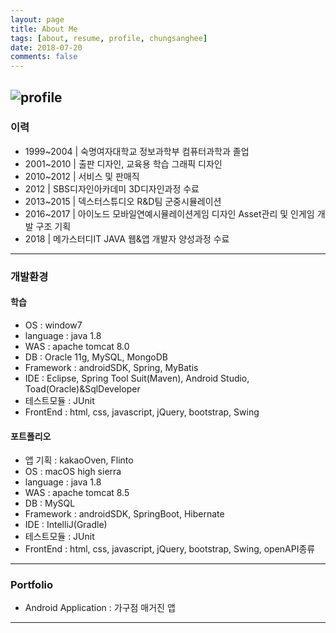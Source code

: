 ```yaml
---
layout: page
title: About Me
tags: [about, resume, profile, chungsanghee]
date: 2018-07-20
comments: false
---
```

![profile](IMG_9464)
---
### 이력
* 1999~2004     | 숙명여자대학교 정보과학부 컴퓨터과학과 졸업
* 2001~2010     | 출판 디자인, 교육용 학습 그래픽 디자인
* 2010~2012     | 서비스 및 판매직
* 2012          | SBS디자인아카데미 3D디자인과정 수료
* 2013~2015     | 덱스터스튜디오 R&D팀 군중시뮬레이션
* 2016~2017     | 아이노드 모바일연예시뮬레이션게임 디자인 Asset관리 및 인게임 개발 구조 기획
* 2018          | 메가스터디IT JAVA 웹&앱 개발자 양성과정 수료


---
### 개발환경 

#### 학습
* OS : window7
* language : java 1.8
* WAS : apache tomcat 8.0
* DB : Oracle 11g, MySQL, MongoDB
* Framework : androidSDK, Spring, MyBatis
* IDE : Eclipse, Spring Tool Suit(Maven), Android Studio, Toad(Oracle)&SqlDeveloper
* 테스트모듈 : JUnit 
* FrontEnd : html, css, javascript, jQuery, bootstrap, Swing


#### 포트폴리오
* 앱 기획 : kakaoOven, Flinto
* OS : macOS high sierra
* language : java 1.8
* WAS : apache tomcat 8.5
* DB : MySQL
* Framework : androidSDK, SpringBoot, Hibernate
* IDE : IntelliJ(Gradle)
* 테스트모듈 : JUnit
* FrontEnd : html, css, javascript, jQuery, bootstrap, Swing, openAPI종류


---
### Portfolio
* Android Application : 가구점 매거진 앱
---
